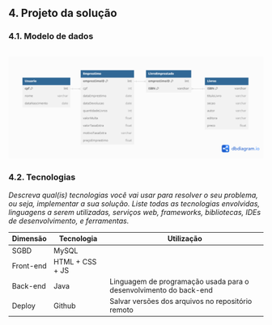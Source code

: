 ## 4. Projeto da solução

### 4.1. Modelo de dados


![Exemplo de um modelo relacional](images/modeloRelacional.png "Exemplo de Modelo Relacional.")
---

### 4.2. Tecnologias

_Descreva qual(is) tecnologias você vai usar para resolver o seu problema, ou seja, implementar a sua solução. Liste todas as tecnologias envolvidas, linguagens a serem utilizadas, serviços web, frameworks, bibliotecas, IDEs de desenvolvimento, e ferramentas._

| **Dimensão**   | **Tecnologia**  | **Utilização** |
| ---            | ---             | ---            |
| SGBD           | MySQL           |                |
| Front-end      | HTML + CSS + JS     |                |
| Back-end       | Java  |  Linguagem de programação usada para o desenvolvimento do back-end  |
| Deploy         | Github    |  Salvar versões dos arquivos no repositório remoto   |

